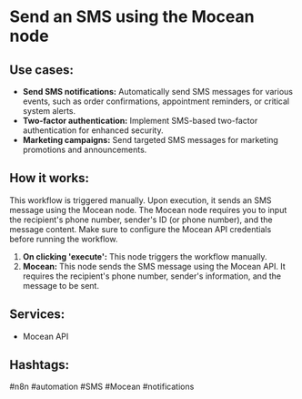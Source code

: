 # Send an SMS using the Mocean node

## Use cases:

*   **Send SMS notifications:** Automatically send SMS messages for various events, such as order confirmations, appointment reminders, or critical system alerts.
*   **Two-factor authentication:** Implement SMS-based two-factor authentication for enhanced security.
*   **Marketing campaigns:** Send targeted SMS messages for marketing promotions and announcements.

## How it works:

This workflow is triggered manually. Upon execution, it sends an SMS message using the Mocean node. The Mocean node requires you to input the recipient's phone number, sender's ID (or phone number), and the message content. Make sure to configure the Mocean API credentials before running the workflow.

1.  **On clicking 'execute':** This node triggers the workflow manually.
2.  **Mocean:** This node sends the SMS message using the Mocean API. It requires the recipient's phone number, sender's information, and the message to be sent.

## Services:

*   Mocean API

## Hashtags:

#n8n #automation #SMS #Mocean #notifications
